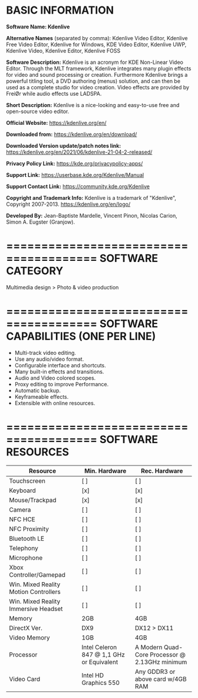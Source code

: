 BASIC INFORMATION
=======================================

**Software Name: Kdenlive**

**Alternative Names** (separated by comma): Kdenlive Video Editor, Kdenlive Free Video Editor, Kdenlive for Windows, KDE Video Editor, Kdenlive UWP, Kdenlive Video, Kdenlive Editor, Kdenlive FOSS

**Software Description:** Kdenlive is an acronym for KDE Non-Linear Video Editor. Through the MLT framework, Kdenlive integrates many plugin effects for video and sound processing or creation. Furthermore Kdenlive brings a powerful titling tool, a DVD authoring (menus) solution, and can then be used as a complete studio for video creation. Video effects are provided by FreiØr while audio effects use LADSPA.

**Short Description:** Kdenlive is a nice-looking and easy-to-use free and open-source video editor.

**Official Website:** https://kdenlive.org/en/

**Downloaded from:** https://kdenlive.org/en/download/

**Downloaded Version update/patch notes link:** https://kdenlive.org/en/2021/06/kdenlive-21-04-2-released/

**Privacy Policy Link:** https://kde.org/privacypolicy-apps/

**Support Link:** https://userbase.kde.org/Kdenlive/Manual

**Support Contact Link:** https://community.kde.org/Kdenlive

**Copyright and Trademark Info:** Kdenlive is a trademark of "Kdenlive", Copyright 2007-2013. https://kdenlive.org/en/logo/

**Developed By:** Jean-Baptiste Mardelle, Vincent Pinon, Nicolas Carion, Simon A. Eugster (Granjow).


=======================================
SOFTWARE CATEGORY
=======================================

‪Multimedia design > Photo & video production‬

=======================================
SOFTWARE CAPABILITIES (ONE PER LINE)
=======================================

- Multi-track video editing.
- Use any audio/video format.
- Configurable interface and shortcuts.
- Many built-in effects and transitions.
- Audio and Video colored scopes.
- Proxy editing to improve Performance.
- Automatic backup.
- Keyframeable effects.
- Extensible with online resources.


=======================================
SOFTWARE RESOURCES
=======================================

| Resource       | Min. Hardware | Rec. Hardware |
| -------------- | ------------- | ------------- |
| Touchscreen    | [ ]           | [ ]           |
| Keyboard       | [x]           | [x]           |
| Mouse/Trackpad | [x]           | [x]           |
| Camera         | [ ]           | [ ]           |
| NFC HCE        | [ ]           | [ ]           |
| NFC Proximity  | [ ]           | [ ]           |
| Bluetooth LE   | [ ]           | [ ]           |
| Telephony      | [ ]           | [ ]           |
| Microphone     | [ ]           | [ ]           |
| Xbox Controller/Gamepad | [ ]           | [ ]           |
| Win. Mixed Reality Motion Controllers | [ ]           | [ ]           |
| Win. Mixed Reality Immersive Headset | [ ]           | [ ]           |
| Memory         | 2GB           | 4GB           |
| DirectX Ver.   | DX9           | DX12 > DX11   |
| Video Memory   | 1GB           | 4GB           |
| Processor      | Intel Celeron 847 @ 1,1 GHz or Equivalent | A Modern Quad-Core Processor @ 2.13GHz minimum |
| Video Card     | Intel HD Graphics 550 | Any GDDR3 or above card w/4GB RAM |
